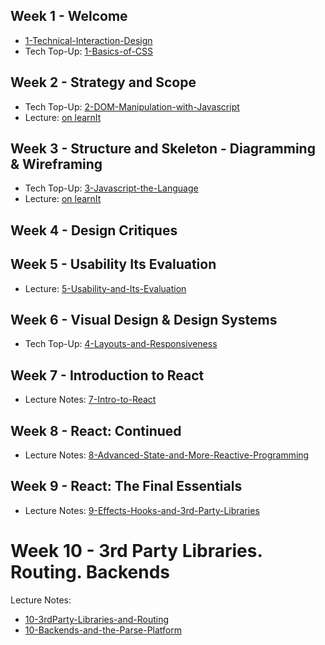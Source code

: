 ## Week 1 - Welcome
- [1-Technical-Interaction-Design](Lectures/1-Technical-Interaction-Design.pdf)
- Tech Top-Up: [1-Basics-of-CSS](Tech-TopUps/1-Basics-of-CSS.md)

## Week 2 - Strategy and Scope
- Tech Top-Up: [2-DOM-Manipulation-with-Javascript](Tech-TopUps/2-DOM-Manipulation-with-Javascript.md)
- Lecture: [on learnIt](https://learnit.itu.dk/mod/resource/view.php?id=188237)

## Week 3 - Structure and Skeleton - Diagramming & Wireframing
- Tech Top-Up: [3-Javascript-the-Language](Tech-TopUps/3-Javascript-the-Language.md)
- Lecture: [on learnIt](https://learnit.itu.dk/mod/resource/view.php?id=188758)

## Week 4 - Design Critiques


## Week 5 - Usability Its Evaluation
- Lecture: [5-Usability-and-Its-Evaluation](Lectures/5-Usability-and-Its-Evaluation.md)

## Week 6 - Visual Design & Design Systems
- Tech Top-Up: [4-Layouts-and-Responsiveness](Tech-TopUps/4-Layouts-and-Responsiveness.md)

## Week 7 - Introduction to React
- Lecture Notes: [7-Intro-to-React](Lectures/7-Intro-to-React.md)

## Week 8 - React: Continued
- Lecture Notes: [8-Advanced-State-and-More-Reactive-Programming](Lectures/8-Advanced-State-and-More-Reactive-Programming.md)

## Week 9 - React: The Final Essentials 
- Lecture Notes: [9-Effects-Hooks-and-3rd-Party-Libraries](Lectures/9-Effects-Hooks-and-3rd-Party-Libraries.md)

# Week 10 - 3rd Party Libraries. Routing.  Backends
Lecture Notes: 
- [10-3rdParty-Libraries-and-Routing](Lectures/10-3rdParty-Libraries-and-Routing.md)
- [10-Backends-and-the-Parse-Platform](Lectures/10-Backends-and-the-Parse-Platform.md)
